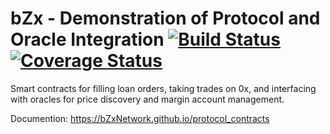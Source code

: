 # bZx - Demonstration of Protocol and Oracle Integration [![Build Status](https://travis-ci.org/b0xNetwork/protocol_contracts.svg?branch=master)](https://travis-ci.org/b0xNetwork/protocol_contracts) [![Coverage Status](https://coveralls.io/repos/github/b0xNetwork/protocol_contracts/badge.svg?branch=master)](https://coveralls.io/github/b0xNetwork/protocol_contracts?branch=master)


Smart contracts for filling loan orders, taking trades on 0x, and interfacing with oracles for price discovery and margin account management.

Documention: https://bZxNetwork.github.io/protocol_contracts
